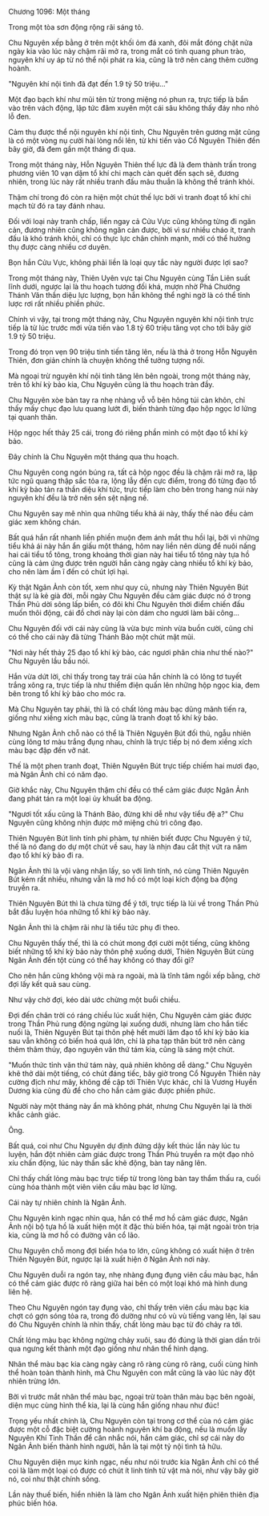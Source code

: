 




Chương 1096: Một tháng


Trong một tòa sơn động rộng rãi sáng tỏ.

Chu Nguyên xếp bằng ở trên một khối ỏm đá xanh, đôi mắt đóng chặt nửa ngày kia vào lúc này chậm rãi mở ra, trong mắt có tinh quang phun trào, nguyên khí uy áp từ nó thể nội phát ra kia, cũng là trở nên càng thêm cường hoành.

"Nguyên khí nội tình đã đạt đến 1.9 tỷ 50 triệu..."

Một đạo bạch khí như mũi tên từ trong miệng nó phun ra, trực tiếp là bắn vào trên vách động, lập tức đâm xuyên một cái sâu không thấy đáy nho nhỏ lỗ đen.

Cảm thụ được thể nội nguyên khí nội tình, Chu Nguyên trên gương mặt cũng là có một vòng nụ cười hài lòng nổi lên, từ khi tiến vào Cổ Nguyên Thiên đến bây giờ, đã đem gần một tháng đi qua.

Trong một tháng này, Hỗn Nguyên Thiên thế lực đã là đem thành trấn trong phương viên 10 vạn dặm tổ khí chi mạch càn quét đến sạch sẽ, đương nhiên, trong lúc này rất nhiều tranh đấu mâu thuẫn là không thể tránh khỏi.

Thậm chí trong đó còn ra hiện một chút thế lực bởi vì tranh đoạt tổ khí chi mạch từ đó ra tay đánh nhau.

Đối với loại này tranh chấp, liền ngay cả Cửu Vực cũng không từng đi ngăn cản, đương nhiên cũng không ngăn cản được, bởi vì sư nhiều cháo ít, tranh đấu là khó tránh khỏi, chỉ có thực lực chân chính mạnh, mới có thể hưởng thụ được càng nhiều cơ duyên.

Bọn hắn Cửu Vực, không phải liền là loại quy tắc này người được lợi sao?

Trong một tháng này, Thiên Uyên vực tại Chu Nguyên cùng Tần Liên suất lĩnh dưới, ngược lại là thu hoạch tương đối khá, mượn nhờ Phá Chướng Thánh Văn thần diệu lực lượng, bọn hắn không thể nghi ngờ là có thể tỉnh lược rơi rất nhiều phiền phức.

Chính vì vậy, tại trong một tháng này, Chu Nguyên nguyên khí nội tình trực tiếp là từ lúc trước mới vừa tiến vào 1.8 tỷ 60 triệu tăng vọt cho tới bây giờ 1.9 tỷ 50 triệu.

Trong đó trọn vẹn 90 triệu tinh tiến tăng lên, nếu là thả ở trong Hỗn Nguyên Thiên, đơn giản chính là chuyện không thể tưởng tượng nổi.

Mà ngoại trừ nguyên khí nội tình tăng lên bên ngoài, trong một tháng này, trên tổ khí kỳ bảo kia, Chu Nguyên cũng là thu hoạch tràn đầy.

Chu Nguyên xòe bàn tay ra nhẹ nhàng vỗ vỗ bên hông túi càn khôn, chỉ thấy mấy chục đạo lưu quang lướt đi, biến thành từng đạo hộp ngọc lơ lửng tại quanh thân.

Hộp ngọc hết thảy 25 cái, trong đó riêng phần mình có một đạo tổ khí kỳ bảo.

Đây chính là Chu Nguyên một tháng qua thu hoạch.

Chu Nguyên cong ngón búng ra, tất cả hộp ngọc đều là chậm rãi mở ra, lập tức ngũ quang thập sắc tỏa ra, lộng lẫy đến cực điểm, trong đó từng đạo tổ khí kỳ bảo tản ra thần diệu khí tức, trực tiếp làm cho bên trong hang núi này nguyên khí đều là trở nên sền sệt nặng nề.

Chu Nguyên say mê nhìn qua những tiểu khả ái này, thấy thế nào đều cảm giác xem không chán.

Bất quá hắn rất nhanh liền phiền muộn đem ánh mắt thu hồi lại, bởi vì những tiểu khả ái này hắn ẩn giấu một tháng, hôm nay liền nên dùng để nuôi nấng hai cái tiểu tổ tông, trong khoảng thời gian này hai tiểu tổ tông này tựa hồ cũng là cảm ứng được trên người hắn càng ngày càng nhiều tổ khí kỳ bảo, cho nên làm ầm ĩ đến có chút lợi hại.

Kỳ thật Ngân Ảnh còn tốt, xem như quy củ, nhưng này Thiên Nguyên Bút thật sự là kẻ già đời, mỗi ngày Chu Nguyên đều cảm giác được nó ở trong Thần Phủ dời sông lấp biển, có đôi khi Chu Nguyên thời điểm chiến đấu muốn thôi động, cái đồ chơi này lại còn dám cho ngươi làm bãi công...

Chu Nguyên đối với cái này cũng là vừa bực mình vừa buồn cười, cũng chỉ có thể cho cái này đã từng Thánh Bảo một chút mặt mũi.

"Nơi này hết thảy 25 đạo tổ khí kỳ bảo, các ngươi phân chia như thế nào?" Chu Nguyên lầu bầu nói.

Hắn vừa dứt lời, chỉ thấy trong tay trái của hắn chính là có lông tơ tuyết trắng xông ra, trực tiếp là như thiểm điện quấn lên những hộp ngọc kia, đem bên trong tổ khí kỳ bảo cho móc ra.

Mà Chu Nguyên tay phải, thì là có chất lỏng màu bạc dũng mãnh tiến ra, giống như xiềng xích màu bạc, cũng là tranh đoạt tổ khí kỳ bảo.

Nhưng Ngân Ảnh chỗ nào có thể là Thiên Nguyên Bút đối thủ, ngẫu nhiên cùng lông tơ màu trắng đụng nhau, chính là trực tiếp bị nó đem xiềng xích màu bạc đập đến vỡ nát.

Thế là một phen tranh đoạt, Thiên Nguyên Bút trực tiếp chiếm hai mươi đạo, mà Ngân Ảnh chỉ có năm đạo.

Giờ khắc này, Chu Nguyên thậm chí đều có thể cảm giác được Ngân Ảnh đang phát tán ra một loại ủy khuất ba động.

"Ngươi tốt xấu cũng là Thánh Bảo, đừng khi dễ như vậy tiểu đệ a?" Chu Nguyên cũng không nhịn được mở miệng chủ trì công đạo.

Thiên Nguyên Bút linh tính phi phàm, tự nhiên biết được Chu Nguyên ý tứ, thế là nó đang do dự một chút về sau, hay là nhịn đau cắt thịt vứt ra năm đạo tổ khí kỳ bảo đi ra.

Ngân Ảnh thì là vội vàng nhận lấy, so với linh tính, nó cùng Thiên Nguyên Bút kém rất nhiều, nhưng vẫn là mơ hồ có một loại kích động ba động truyền ra.

Thiên Nguyên Bút thì là chưa từng để ý tới, trực tiếp là lùi về trong Thần Phủ bắt đầu luyện hóa những tổ khí kỳ bảo này.

Ngân Ảnh thì là chậm rãi như là tiểu tức phụ đi theo.

Chu Nguyên thấy thế, thì là có chút mong đợi cười một tiếng, cũng không biết những tổ khí kỳ bảo này thôn phệ xuống dưới, Thiên Nguyên Bút cùng Ngân Ảnh đến tột cùng có thể hay không có thay đổi gì?

Cho nên hắn cũng không vội mà ra ngoài, mà là tĩnh tâm ngồi xếp bằng, chờ đợi lấy kết quả sau cùng.

Như vậy chờ đợi, kéo dài ước chừng một buổi chiều.

Đợi đến chân trời có ráng chiều lúc xuất hiện, Chu Nguyên cảm giác được trong Thần Phủ rung động ngừng lại xuống dưới, nhưng làm cho hắn tiếc nuối là, Thiên Nguyên Bút tại thôn phệ hết mười lăm đạo tổ khí kỳ bảo kia sau vẫn không có biến hoá quá lớn, chỉ là pha tạp thân bút trở nên càng thêm thâm thúy, đạo nguyên văn thứ tám kia, cũng là sáng một chút.

"Muốn thức tỉnh văn thứ tám này, quả nhiên không dễ dàng." Chu Nguyên khẽ thở dài một tiếng, có chút đáng tiếc, bây giờ trong Cổ Nguyên Thiên này cường địch như mây, không đề cập tới Thiên Vực khác, chỉ là Vương Huyền Dương kia cũng đủ để cho cho hắn cảm giác được phiền phức.

Người này một tháng này ẩn mà không phát, nhưng Chu Nguyên lại là thời khắc cảnh giác.

Ông.

Bất quá, coi như Chu Nguyên dự định đứng dậy kết thúc lần này lúc tu luyện, hắn đột nhiên cảm giác được trong Thần Phủ truyền ra một đạo nhỏ xíu chấn động, lúc này thần sắc khẽ động, bàn tay nâng lên.

Chỉ thấy chất lỏng màu bạc trực tiếp từ trong lòng bàn tay thẩm thấu ra, cuối cùng hóa thành một viên viên cầu màu bạc lơ lửng.

Cái này tự nhiên chính là Ngân Ảnh.

Chu Nguyên kinh ngạc nhìn qua, hắn có thể mơ hồ cảm giác được, Ngân Ảnh nội bộ tựa hồ là xuất hiện một ít đặc thù biến hóa, tại mặt ngoài tròn trịa kia, cũng là mơ hồ có đường vân cổ lão.

Chu Nguyên chỗ mong đợi biến hóa to lớn, cũng không có xuất hiện ở trên Thiên Nguyên Bút, ngược lại là xuất hiện ở Ngân Ảnh nơi này.

Chu Nguyên duỗi ra ngón tay, nhẹ nhàng đụng đụng viên cầu màu bạc, hắn có thể cảm giác được rõ ràng giữa hai bên có một loại khó mà hình dung liên hệ.

Theo Chu Nguyên ngón tay đụng vào, chỉ thấy trên viên cầu màu bạc kia chợt có gợn sóng tỏa ra, trong đó dường như có vù vù tiếng vang lên, lại sau đó Chu Nguyên chính là nhìn thấy, chất lỏng màu bạc từ đó chảy ra tới.

Chất lỏng màu bạc không ngừng chảy xuôi, sau đó đúng là thời gian dần trôi qua ngưng kết thành một đạo giống như nhân thể hình dạng.

Nhân thể màu bạc kia càng ngày càng rõ ràng cùng rõ ràng, cuối cùng hình thể hoàn toàn thành hình, mà Chu Nguyên con mắt cũng là vào lúc này đột nhiên trừng lớn.

Bởi vì trước mắt nhân thể màu bạc, ngoại trừ toàn thân màu bạc bên ngoài, diện mục cùng hình thể kia, lại là cùng hắn giống nhau như đúc!

Trọng yếu nhất chính là, Chu Nguyên còn tại trong cơ thể của nó cảm giác được một cỗ đặc biệt cường hoành nguyên khí ba động, nếu là muốn lấy Nguyên Khí Tinh Thần để cân nhắc nói, hắn cảm giác, chỉ sợ cái này do Ngân Ảnh biến thành hình người, hẳn là tại một tỷ nội tình tả hữu.

Chu Nguyên diện mục kinh ngạc, nếu như nói trước kia Ngân Ảnh chỉ có thể coi là làm một loại có được có chút ít linh tính tử vật mà nói, như vậy bây giờ nó, coi như thật chính sống.

Lần này thuế biến, hiển nhiên là làm cho Ngân Ảnh xuất hiện phiên thiên địa phúc biến hóa.




